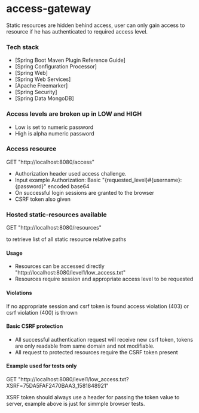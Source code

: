 # access-gateway

Static resources are hidden behind access, user can only gain access to resource if he has authenticated to required access level.

### Tech stack
* [Spring Boot Maven Plugin Reference Guide]
* [Spring Configuration Processor]
* [Spring Web]
* [Spring Web Services]
* [Apache Freemarker]
* [Spring Security]
* [Spring Data MongoDB]


### Access levels are broken up in LOW and HIGH

* Low is set to numeric password
* High is alpha numeric password


### Access resource

GET "http://localhost:8080/access"

* Authorization header used access challenge.
* Input example Authorization: Basic "{requested_level}#{username}:{password}" encoded base64 
* On successful login sessions are granted to the browser
* CSRF token also given

### Hosted static-resources available 

GET "http://localhost:8080/resources"

to retrieve list of all static resource relative paths 

#### Usage
* Resources can be accessed directly "http://localhost:8080/level1/low_access.txt" 
* Resources require session and appropriate access level to be requested 

#### Violations
If no appropriate session and csrf token is found access violation (403) or csrf violation (400) is thrown

#### Basic CSRF protection

* All successful authentication request will receive new csrf token, tokens are only readable from same domain and not modifiable. 
* All request to protected resources require the CSRF token present

#### Example used for tests only

GET "http://localhost:8080/level1/low_access.txt?XSRF=75DA5FAF2470BAA3_1581848921"

XSRF token should always use a header for passing the token value to server, example above is just for simmple browser tests.

